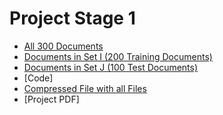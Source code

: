 # Project Stage 1

- [All 300 Documents](https://github.com/pjmartinkus/CS_839_DataScience/tree/master/Stage1/Data/All_Documents)
- [Documents in Set I (200 Training Documents)](https://github.com/pjmartinkus/CS_839_DataScience/tree/master/Stage1/Data/Train)
- [Documents in Set J (100 Test Documents)](https://github.com/pjmartinkus/CS_839_DataScience/tree/master/Stage1/Data/Test)
- [Code]
- [Compressed File with all Files](https://github.com/pjmartinkus/CS_839_DataScience/blob/master/Stage1/HW1.zip)
- [Project PDF]
